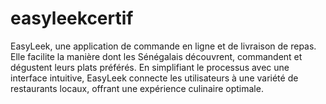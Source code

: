 # easyleekcertif
EasyLeek, une application de commande en ligne et de livraison de repas. 
Elle facilite la manière dont les Sénégalais découvrent, commandent et dégustent leurs plats préférés. 
En simplifiant le processus avec une interface intuitive, EasyLeek connecte les utilisateurs à une variété de restaurants locaux, offrant une expérience culinaire optimale. 
